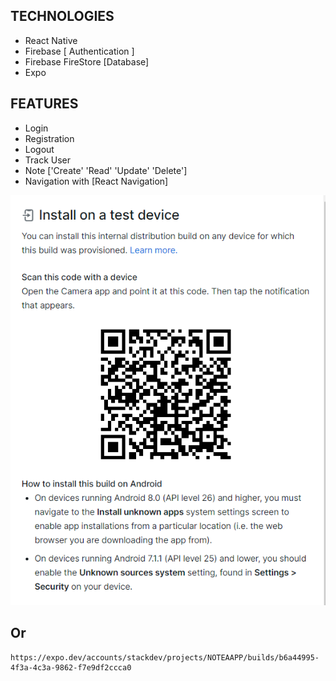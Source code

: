 ## TECHNOLOGIES
 
 - React Native
 - Firebase [ Authentication ]
 - Firebase FireStore [Database]
 - Expo

## FEATURES
  - Login
  - Registration
  - Logout
  - Track User
  - Note ['Create' 'Read' 'Update' 'Delete']
  - Navigation with [React Navigation]




<img src="/assets/images/DownloadAPP.png" alt="DOWNLOAD APP" title="Download the Note App [scan]">

## Or 

```
https://expo.dev/accounts/stackdev/projects/NOTEAAPP/builds/b6a44995-4f3a-4c3a-9862-f7e9df2ccca0
```
